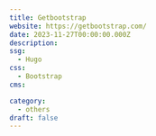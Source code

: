 ```yaml
---
title: Getbootstrap
website: https://getbootstrap.com/
date: 2023-11-27T00:00:00.000Z
description:
ssg:
  - Hugo
css:
  - Bootstrap
cms:

category:
  - others
draft: false
---
```

